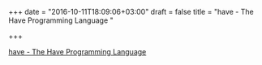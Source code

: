 +++
date = "2016-10-11T18:09:06+03:00"
draft = false
title = "have - The Have Programming Language "

+++

<p><a href="https://t.co/dXUOVwPcaT">have - The Have Programming Language </a></p>
